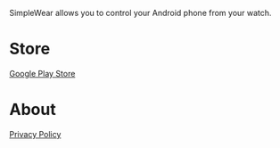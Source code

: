 SimpleWear allows you to control your Android phone from your watch.

# Store
[Google Play Store](https://play.google.com/store/apps/details?id=com.thewizrd.simplewear)

# About
[Privacy Policy](https://github.com/bryan2894-playgrnd/SimpleWear/wiki/Privacy-Policy)